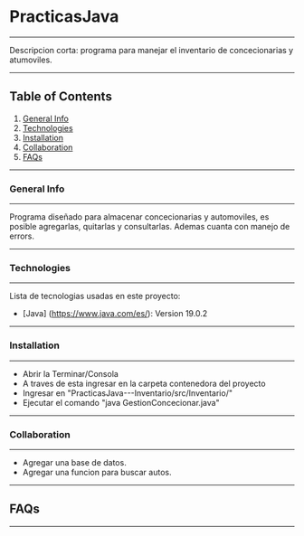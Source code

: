 # PracticasJava
***

Descripcion corta: programa para manejar el inventario de concecionarias y atumoviles.
***

## Table of Contents
1. [General Info](#general-info)
2. [Technologies](#technologies)
3. [Installation](#installation)
4. [Collaboration](#collaboration)
5. [FAQs](#faqs)
***

<a name="general-info"></a>
### General Info
***
Programa diseñado para almacenar concecionarias y automoviles, es posible agregarlas, quitarlas y consultarlas.
Ademas cuanta con manejo de errors.
***

### Technologies
***
Lista de tecnologias usadas en este proyecto:
* [Java] (https://www.java.com/es/): Version 19.0.2
***

### Installation
***
* Abrir la Terminar/Consola
* A traves de esta ingresar en la carpeta contenedora del proyecto
* Ingresar en "PracticasJava---Inventario/src/Inventario/"
* Ejecutar el comando "java GestionConcecionar.java"
***

### Collaboration
***
* Agregar una base de datos.
* Agregar una funcion para buscar autos.
***

## FAQs
***
